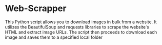 # Web-Scrapper
This Python script allows you to download images in bulk from a website. It utilizes the BeautifulSoup and requests libraries to scrape the website's HTML and extract image URLs. The script then proceeds to download each image and saves them to a specified local folder
